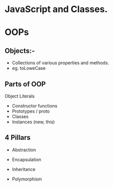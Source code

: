 # JavaScript and Classes.

# OOPs

## Objects:-
- Collections of various properties and methods.
- eg. toLoweCase

## Parts of OOP

Object Literals

- Constructor functions
- Prototypes / proto
- Classes
- Instances (new, this)


## 4 Pillars

* Abstraction

* Encapsulation

* Inheritance

* Polymorphism
